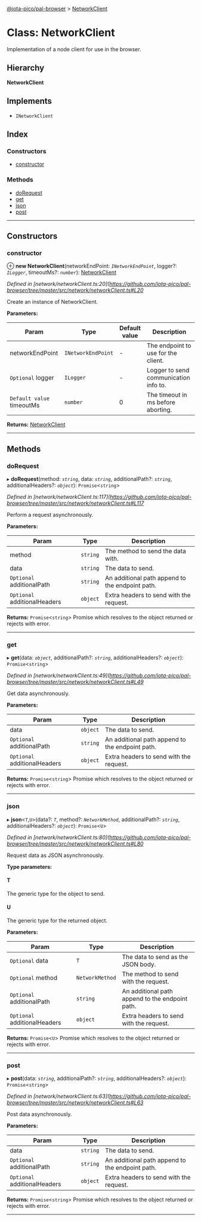 [@iota-pico/pal-browser](../README.md) > [NetworkClient](../classes/networkclient.md)

# Class: NetworkClient

Implementation of a node client for use in the browser.

## Hierarchy

**NetworkClient**

## Implements

* `INetworkClient`

## Index

### Constructors

* [constructor](networkclient.md#constructor)

### Methods

* [doRequest](networkclient.md#dorequest)
* [get](networkclient.md#get)
* [json](networkclient.md#json)
* [post](networkclient.md#post)

---

## Constructors

<a id="constructor"></a>

###  constructor

⊕ **new NetworkClient**(networkEndPoint: *`INetworkEndPoint`*, logger?: *`ILogger`*, timeoutMs?: *`number`*): [NetworkClient](networkclient.md)

*Defined in [network/networkClient.ts:20](https://github.com/iota-pico/pal-browser/tree/master/src/network/networkClient.ts#L20*

Create an instance of NetworkClient.

**Parameters:**

| Param | Type | Default value | Description |
| ------ | ------ | ------ | ------ |
| networkEndPoint | `INetworkEndPoint` | - |  The endpoint to use for the client. |
| `Optional` logger | `ILogger` | - |  Logger to send communication info to. |
| `Default value` timeoutMs | `number` | 0 |  The timeout in ms before aborting. |

**Returns:** [NetworkClient](networkclient.md)

___

## Methods

<a id="dorequest"></a>

###  doRequest

▸ **doRequest**(method: *`string`*, data: *`string`*, additionalPath?: *`string`*, additionalHeaders?: *`object`*): `Promise`<`string`>

*Defined in [network/networkClient.ts:117](https://github.com/iota-pico/pal-browser/tree/master/src/network/networkClient.ts#L117*

Perform a request asynchronously.

**Parameters:**

| Param | Type | Description |
| ------ | ------ | ------ |
| method | `string` |  The method to send the data with. |
| data | `string` |  The data to send. |
| `Optional` additionalPath | `string` |  An additional path append to the endpoint path. |
| `Optional` additionalHeaders | `object` |  Extra headers to send with the request. |

**Returns:** `Promise`<`string`>
Promise which resolves to the object returned or rejects with error.

___
<a id="get"></a>

###  get

▸ **get**(data: *`object`*, additionalPath?: *`string`*, additionalHeaders?: *`object`*): `Promise`<`string`>

*Defined in [network/networkClient.ts:49](https://github.com/iota-pico/pal-browser/tree/master/src/network/networkClient.ts#L49*

Get data asynchronously.

**Parameters:**

| Param | Type | Description |
| ------ | ------ | ------ |
| data | `object` |  The data to send. |
| `Optional` additionalPath | `string` |  An additional path append to the endpoint path. |
| `Optional` additionalHeaders | `object` |  Extra headers to send with the request. |

**Returns:** `Promise`<`string`>
Promise which resolves to the object returned or rejects with error.

___
<a id="json"></a>

###  json

▸ **json**<`T`,`U`>(data?: *`T`*, method?: *`NetworkMethod`*, additionalPath?: *`string`*, additionalHeaders?: *`object`*): `Promise`<`U`>

*Defined in [network/networkClient.ts:80](https://github.com/iota-pico/pal-browser/tree/master/src/network/networkClient.ts#L80*

Request data as JSON asynchronously.

**Type parameters:**

#### T 

The generic type for the object to send.

#### U 

The generic type for the returned object.

**Parameters:**

| Param | Type | Description |
| ------ | ------ | ------ |
| `Optional` data | `T` |  The data to send as the JSON body. |
| `Optional` method | `NetworkMethod` |  The method to send with the request. |
| `Optional` additionalPath | `string` |  An additional path append to the endpoint path. |
| `Optional` additionalHeaders | `object` |  Extra headers to send with the request. |

**Returns:** `Promise`<`U`>
Promise which resolves to the object returned or rejects with error.

___
<a id="post"></a>

###  post

▸ **post**(data: *`string`*, additionalPath?: *`string`*, additionalHeaders?: *`object`*): `Promise`<`string`>

*Defined in [network/networkClient.ts:63](https://github.com/iota-pico/pal-browser/tree/master/src/network/networkClient.ts#L63*

Post data asynchronously.

**Parameters:**

| Param | Type | Description |
| ------ | ------ | ------ |
| data | `string` |  The data to send. |
| `Optional` additionalPath | `string` |  An additional path append to the endpoint path. |
| `Optional` additionalHeaders | `object` |  Extra headers to send with the request. |

**Returns:** `Promise`<`string`>
Promise which resolves to the object returned or rejects with error.

___

